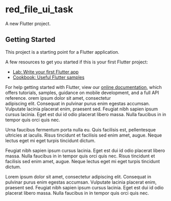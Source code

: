 # red_file_ui_task

A new Flutter project.

## Getting Started

This project is a starting point for a Flutter application.

A few resources to get you started if this is your first Flutter project:

- [Lab: Write your first Flutter app](https://flutter.dev/docs/get-started/codelab)
- [Cookbook: Useful Flutter samples](https://flutter.dev/docs/cookbook)

For help getting started with Flutter, view our
[online documentation](https://flutter.dev/docs), which offers tutorials,
samples, guidance on mobile development, and a full API reference.
          orem ipsum dolor sit amet, consectetur  
          adipiscing elit. Consequat in pulvinar purus enim egestas accumsan. Vulputate lacinia placerat enim, praesent sed. Feugiat nibh sapien ipsum cursus lacinia. Eget est dui id odio placerat libero massa. Nulla faucibus in in tempor quis orci quis nec. 

Urna faucibus fermentum porta nulla eu. Quis facilisis est, pellentesque ultricies at iaculis. Risus tincidunt et facilisis sed enim amet, augue. Neque lectus eget mi eget turpis tincidunt dictum.

Feugiat nibh sapien ipsum cursus lacinia. Eget est dui id odio placerat libero massa. Nulla faucibus in in tempor quis orci quis nec. Risus tincidunt et facilisis sed enim amet, augue. Neque lectus eget mi eget turpis tincidunt dictum.

Lorem ipsum dolor sit amet, consectetur adipiscing elit. Consequat in pulvinar purus enim egestas accumsan. Vulputate lacinia placerat enim, praesent sed. Feugiat nibh sapien ipsum cursus lacinia. Eget est dui id odio placerat libero massa. Nulla faucibus in in tempor quis orci quis nec. 